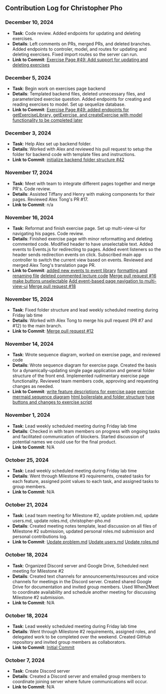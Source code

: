 ## Contribution Log for Christopher Pho

### December 10, 2024
- **Task**: Code review. Added endpoints for updating and deleting exercises.
- **Details**: Left comments on PRs, merged PRs, and deleted branches. Added endpoints to controler, model, and routes for updating and deleting exercises. Fixed import routes so the server can run.
- **Link to Commit**: [Exercise Page #49: Add support for updating and deleting exercises](https://github.com/chrispho/language-study-app/pull/70/commits/70023ddc4bcf7a69ea5964feab5ac019b7bb7c1d)


### December 5, 2024
- **Task**: Begin work on exercises page backend
- **Details**: Templated backend files, deleted unnecessary files, and parameterized exercise question. Added endpoints for creating and reading exercises to model. Set up sequelize database.
- **Link to Commit**: [Exercise Page #49: added endpoints for getExerciseLibrary, getExercise, and createExercise with model functionality to be completed later](https://github.com/chrispho/language-study-app/pull/70/commits/f4156d78245cdc0ddeef27d203a2a207bd65fe23)


### December 3, 2024
- **Task**: Help Alex set up backend folder.
- **Details**: Worked with Alex and reviewed his pull request to setup the folder for backend code with template files and instructions.
- **Link to Commit**: [initialize backend folder structure #42](https://github.com/chrispho/language-study-app/pull/42)


### November 17, 2024
- **Task**: Meet with team to integrate different pages together and merge PR's. Code review.
- **Details**: Assisted Tiffany and Henry with making components for their pages. Reviewed Alex Tong's PR #17.
- **Link to Commit**: n/a


### November 16, 2024
- **Task**: Reformat and finish exercise page. Set up multi-view-ui for navigating his pages. Code review.
- **Details**: Finished exercise page with minor reformatting and deleting commented code. Modified header to have unselectable text. Added events to Events.js for redirecting to pages. Added event listeners so the header sends redirection events on click. Subscribed main app controller to switch the current view based on events. Reviewed and merged Alex Tong's translation page PR.
- **Link to Commit**: [added new events to event library](https://github.com/chrispho/language-study-app/commit/16d8399ad0b38c5e55fbf85868bc2dde9f2f3d7a) [formatting and renaming file](https://github.com/chrispho/language-study-app/commit/fd007a1eb654112d73d869d022d3619d8915c5bf) [deleted commented lecture code](https://github.com/chrispho/language-study-app/commit/ef8394c2fdba0c920e9752dd0cd441080ad86fe9) [Merge pull request #16](https://github.com/chrispho/language-study-app/commit/3c13e16debbc8ab750e2e374e930e70ee240ac48) [make buttons unselectable](https://github.com/chrispho/language-study-app/commit/519e05fb72385c8d2eecef03df5d7ba020b5f638) [Add event-based page navigation to multi-view-ui](https://github.com/chrispho/language-study-app/commit/c0e8a094bacbe94c85597718b07eeed40557dd05) [Merge pull request #18](https://github.com/chrispho/language-study-app/commit/5fc3a795d55dc6a975cbdccd71395608d0459118)


### November 15, 2024
- **Task**: Fixed folder structure and lead weekly scheduled meeting during Friday lab time
- **Details**: Worked with Alex Tong to merge his pull request (PR #7 and #12) to the main branch. 
- **Link to Commit**: [Merge pull request #12](https://github.com/chrispho/language-study-app/commit/3102d8896d21e1efd10500c90a0f85f474a463b0)


### November 14, 2024
- **Task**: Wrote sequence diagram, worked on exercise page, and reviewed code
- **Details**: Wrote sequence diagram for exercise page. Created the basis for a dynamically-updating single page application and general folder structure of the front end. Implemented rudimentary exercise page functionality. Reviewed team members code, approving and requesting changes as needed.
- **Link to Commit**: [write feature descriptions for exercise page](https://github.com/chrispho/language-study-app/commit/cd9435e3d8234839c50b8cbe8b9e9a7913432ebf) [exercise mermaid sequence diagram](https://github.com/chrispho/language-study-app/commit/855e05c4fff6215d908df97d65852e154cba3612) [html boilerplate and folder structure](https://github.com/chrispho/language-study-app/commit/3f3d71a3472d56d62c2c39fe99a41e5a8f84786f) [type buttons and changes to exercise script](https://github.com/chrispho/language-study-app/commit/c493506f8eb4646a5968034bc8a6d0ee2a138822)


### November 1, 2024
- **Task**: Lead weekly scheduled meeting during Friday lab time
- **Details**: Checked in with team members on progress with ongoing tasks and facilitated communication of blockers. Started discussion of potential names we could use for the final product.
- **Link to Commit**: N/A


### October 25, 2024
- **Task**: Lead weekly scheduled meeting during Friday lab time
- **Details**: Went through Milestone #3 requirements, created tasks for each feature, assigned point values to each task, and assigned tasks to group members.
- **Link to Commit**: N/A


### October 21, 2024
- **Task**: Lead team meeting for Milestone #2, update problem.md, update users.md, update roles.md, christopher-pho.md
- **Details**: Created meeting notes template, lead discussion on all files of Milestone #2 submission, updated personal roles.md submission and personal contributions log.
- **Link to Commit**: [Update problem.md](https://github.com/chrispho/language-study-app/commit/25ba47f391f10df56a711a774780969a782293d9) [Update users.md](https://github.com/chrispho/language-study-app/commit/9b4c8e3541ee27921ae0301359c2d8abc6b532c2) [Update roles.md](https://github.com/chrispho/language-study-app/commit/23da9c1ab0fce38bffc51232d34d147b8dfe4f8c)


### October 18, 2024
- **Task**: Organized Discord server and Google Drive, Scheduled next meeting for Milestone #2
- **Details**: Created text channels for announcements/resources and voice channels for meetings in the Discord server. Created shared Google Drive for documentation and invited group members. Used When2Meet to coordinate availability and schedule another meeting for discussing Milestone #2 submission.
- **Link to Commit**: N/A


### October 18, 2024
- **Task**: Lead weekly scheduled meeting during Friday lab time
- **Details**: Went through Milestone #2 requirements, assigned roles, and delegated work to be completed over the weekend. Created GitHub repository and invited group members as collaborators.
- **Link to Commit**: [Initial Commit](https://github.com/chrispho/language-study-app/commit/ec771a1e2ce1cad3eb10038de7aa43860aa1fc08)


### October 7, 2024
- **Task**: Create Discord server
- **Details**: Created a Discord server and emailed group members to coordinate joining server where future communications will occur.
- **Link to Commit**: N/A
